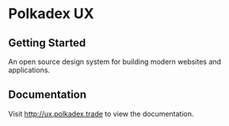 # Polkadex UX

## Getting Started
An open source design system for building modern websites and applications.

## Documentation
Visit http://ux.polkadex.trade to view the documentation.
